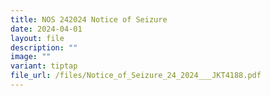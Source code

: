 ```yaml
---
title: NOS 242024 Notice of Seizure
date: 2024-04-01
layout: file
description: ""
image: ""
variant: tiptap
file_url: /files/Notice_of_Seizure_24_2024___JKT4188.pdf
---
```


